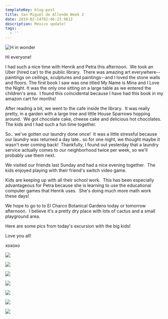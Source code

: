 ```yaml
---
templateKey: blog-post
title: San Miguel de Allende Week 2
date: 2019-02-14T02:46:23.961Z
description: Mexico update!
tags:
  - ''
---
```

![H in wonder](/img/h_biblioteca_sma.jpg "H Admiring Ceiling Art")

Hi everyone!

I had such a nice time with Henrik and Petra this afternoon.  We took an Uber (hired car) to the public library.  There was amazing art everywhere--paintings on ceilings, sculptures and paintings--and I loved the stone walls and floors. The first book I saw was one titled My Name is Mina and I Love the Night. It was the only one sitting on a large table as we entered the children's area.  I found this coincidental because I have had this book in my amazon cart for months!

After reading a bit, we went to the cafe inside the library.  It was really pretty, in a garden with a large tree and little House Sparrows hopping around.  We got chocolate cake, cheese cake and delicious hot chocolates.  The kids and I had such a fun time together.

So.. we've gotten our laundry done once!  It was a little stressful because our laundry was returned a day late.. so for one night, we thought maybe it wasn't ever coming back!  Thankfully, I found out yesterday that a laundry service actually comes to our neighborhood twice per week, so we'll probably use them next.

We visited our friends last Sunday and had a nice evening together.  The kids enjoyed playing with their friend's switch video game.

Kids are keeping up with all their school work.  This has been especially advantageous for Petra because she is learning to use the educational computer games that Henrik uses.  She's doing much more math work these days!

We hope to go to to El Charco Botanical Gardens today or tomorrow afternoon.  I believe it's a pretty dry place with lots of cactus and a small playground area.

Here are some pics from today's excursion with the big kids!

Love you all!

xoxoxo

![](/img/st_biblioteca_kids.jpg)

![](/img/petra_cafe_santa_ana.jpg)

![](/img/cafe_santa_ana.jpg)

![](/img/popupcards_p_sma.jpg)

![](/img/skeleton_art_biblioteca.jpg)

![](/img/biblioteca_sma.jpg)

![](/img/h_p_taxi_sma.jpg)
